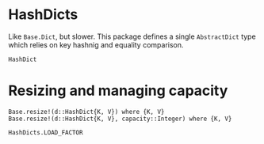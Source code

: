 # HashDicts

Like `Base.Dict`, but slower. This package defines a single `AbstractDict` type which
relies on key hashnig and equality comparison.

```@docs
HashDict
```

# Resizing and managing capacity

```@docs
Base.resize!(d::HashDict{K, V}) where {K, V}
Base.resize!(d::HashDict{K, V}, capacity::Integer) where {K, V}
```

```@docs
HashDicts.LOAD_FACTOR
```